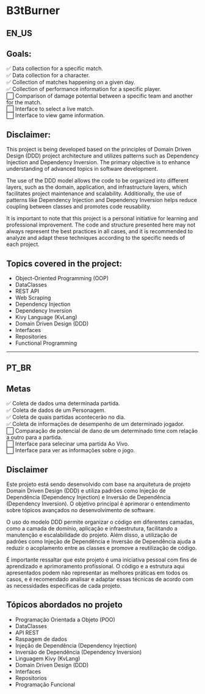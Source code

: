 # B3tBurner

## EN_US

## Goals:
:white_check_mark: Data collection for a specific match.<br>
:white_check_mark: Data collection for a character.<br>
:white_check_mark: Collection of matches happening on a given day.<br>
:white_check_mark: Collection of performance information for a specific player.<br>
:white_large_square: Comparison of damage potential between a specific team and another for the match.<br>
:white_large_square: Interface to select a live match.<br>
:white_large_square: Interface to view game information.<br>

## Disclaimer:
This project is being developed based on the principles of Domain Driven Design (DDD) project architecture and utilizes patterns such as Dependency Injection and Dependency Inversion. The primary objective is to enhance understanding of advanced topics in software development.

The use of the DDD model allows the code to be organized into different layers, such as the domain, application, and infrastructure layers, which facilitates project maintenance and scalability. Additionally, the use of patterns like Dependency Injection and Dependency Inversion helps reduce coupling between classes and promotes code reusability.

It is important to note that this project is a personal initiative for learning and professional improvement. The code and structure presented here may not always represent the best practices in all cases, and it is recommended to analyze and adapt these techniques according to the specific needs of each project.

## Topics covered in the project:

- Object-Oriented Programming (OOP)
- DataClasses
- REST API
- Web Scraping
- Dependency Injection
- Dependency Inversion
- Kivy Language (KvLang)
- Domain Driven Design (DDD)
- Interfaces
- Repositories
- Functional Programming

___

## PT_BR

## Metas

:white_check_mark: Coleta de dados uma determinada partida.<br>
:white_check_mark: Coleta de dados de um Personagem.<br>
:white_check_mark: Coleta de quais partidas acontecerão no dia.<br>
:white_check_mark: Coleta de informações de desempenho de um determinado jogador.<br>
:white_large_square: Comparação de potencial de dano de um determinado time com relação a outro para a partida.<br>
:white_large_square: Interface para selecinar uma partida Ao Vivo.<br>
:white_large_square: Interface para ver as informações sobre o jogo.<br>


## Disclaimer
  Este projeto está sendo desenvolvido com base na arquitetura de projeto Domain Driven Design (DDD) e utiliza padrões como Injeção de Dependência (Dependency Injection) e Inversão de Dependência (Dependency Inversion). O objetivo principal é aprimorar o entendimento sobre tópicos avançados no desenvolvimento de software.

  O uso do modelo DDD permite organizar o código em diferentes camadas, como a camada de domínio, aplicação e infraestrutura, facilitando a manutenção e escalabilidade do projeto. Além disso, a utilização de padrões como Injeção de Dependência e Inversão de Dependência ajuda a reduzir o acoplamento entre as classes e promove a reutilização de código.

  É importante ressaltar que este projeto é uma iniciativa pessoal com fins de aprendizado e aprimoramento profissional. O código e a estrutura aqui apresentados podem não representar as melhores práticas em todos os casos, e é recomendado analisar e adaptar essas técnicas de acordo com as necessidades específicas de cada projeto.
  
## Tópicos abordados no projeto
  - Programação Orientada a Objeto (POO)
  - DataClasses
  - API REST
  - Raspagem de dados
  - Injeção de Dependência (Dependency Injection)
  - Inversão de Dependência (Dependency Inversion)
  - Linguagem Kivy (KvLang)
  - Domain Driven Design (DDD)
  - Interfaces
  - Repositorios
  - Programação Funcional
